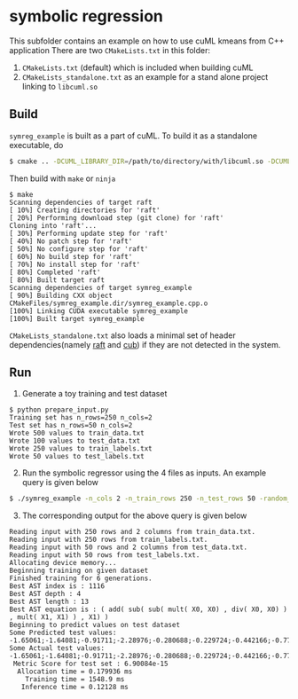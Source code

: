 # symbolic regression
This subfolder contains an example on how to use cuML kmeans from C++ application
There are two `CMakeLists.txt` in this folder:
1. `CMakeLists.txt` (default) which is included when building cuML
2. `CMakeLists_standalone.txt` as an example for a stand alone project linking to `libcuml.so`

## Build
`symreg_example` is built as a part of cuML. To build it as a standalone executable, do
```bash
$ cmake .. -DCUML_LIBRARY_DIR=/path/to/directory/with/libcuml.so -DCUML_INCLUDE_DIR=/path/to/cuml/headers
```
Then build with `make` or `ninja`
```
$ make  
Scanning dependencies of target raft
[ 10%] Creating directories for 'raft'
[ 20%] Performing download step (git clone) for 'raft'
Cloning into 'raft'...
[ 30%] Performing update step for 'raft'
[ 40%] No patch step for 'raft'
[ 50%] No configure step for 'raft'
[ 60%] No build step for 'raft'
[ 70%] No install step for 'raft'
[ 80%] Completed 'raft'
[ 80%] Built target raft
Scanning dependencies of target symreg_example
[ 90%] Building CXX object CMakeFiles/symreg_example.dir/symreg_example.cpp.o
[100%] Linking CUDA executable symreg_example
[100%] Built target symreg_example
```
`CMakeLists_standalone.txt` also loads a minimal set of header dependencies(namely [raft](https://github.com/rapidsai/raft) and [cub](https://github.com/NVIDIA/cub)) if they are not detected in the system. 
## Run

1. Generate a toy training and test dataset
```
$ python prepare_input.py
Training set has n_rows=250 n_cols=2
Test set has n_rows=50 n_cols=2
Wrote 500 values to train_data.txt
Wrote 100 values to test_data.txt
Wrote 250 values to train_labels.txt
Wrote 50 values to test_labels.txt
```

2. Run the symbolic regressor using the 4 files as inputs. An example query is given below
```bash
$ ./symreg_example -n_cols 2 -n_train_rows 250 -n_test_rows 50 -random_state 21 -population_size 5000 -generations 20 -stopping_criteria 0.01 -p_crossover 0.8 -p_subtree 0.05 -p_hoist 0.05 -p_point 0.05 -parsimony_coefficient 0.1 -metric mse
```
3. The corresponding output for the above query is given below
```
Reading input with 250 rows and 2 columns from train_data.txt.
Reading input with 250 rows from train_labels.txt.
Reading input with 50 rows and 2 columns from test_data.txt.
Reading input with 50 rows from test_labels.txt.
Allocating device memory...
Beginning training on given dataset
Finished training for 6 generations.
Best AST index is : 1116
Best AST depth : 4
Best AST length : 13
Best AST equation is : ( add( sub( sub( mult( X0, X0) , div( X0, X0) ) , mult( X1, X1) ) , X1) )
Beginning to predict values on test dataset 
Some Predicted test values:
-1.65061;-1.64081;-0.91711;-2.28976;-0.280688;-0.229724;-0.442166;-0.771308;-1.68128;-0.664857;
Some Actual test values:
-1.65061;-1.64081;-0.91711;-2.28976;-0.280688;-0.229724;-0.442166;-0.771308;-1.68128;-0.664857;
 Metric Score for test set : 6.90084e-15
  Allocation time = 0.179936 ms
    Training time = 1548.9 ms
   Inference time = 0.12128 ms
```
